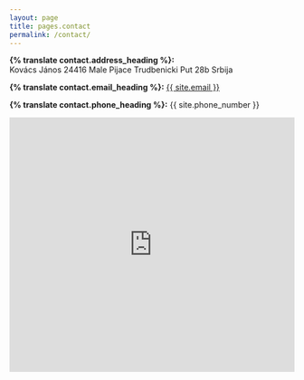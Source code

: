 ```yaml
---
layout: page
title: pages.contact
permalink: /contact/
---
```


**{% translate contact.address_heading %}:**  
Kovács János 24416 Male Pijace Trudbenicki Put 28b Srbija

**{% translate contact.email_heading %}:**
<a href="mailto:{{ site.email }}">{{ site.email }}</a>

**{% translate contact.phone_heading %}:**
{{ site.phone_number }}

<div class="text-center">
	<iframe src="https://www.google.com/maps/embed?pb=!1m18!1m12!1m3!1d44295.35288035119!2d19.872754882264278!3d46.07527719496628!2m3!1f0!2f0!3f0!3m2!1i1024!2i768!4f13.1!3m3!1m2!1s0x0%3A0x0!2zNDbCsDA1JzQ3LjIiTiAxOcKwNTInMDUuMyJF!5e0!3m2!1sen!2sca!4v1534274580765" width="100%" height="450" frameborder="0" style="border:0" allowfullscreen></iframe>	
</div>
